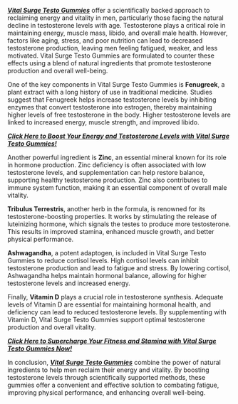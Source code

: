 <p><a href="https://gadgetstrack.com/vital-surge-testo-gummies-buy"><strong><em>Vital Surge Testo Gummies</em></strong></a> offer a scientifically backed approach to reclaiming energy and vitality in men, particularly those facing the natural decline in testosterone levels with age. Testosterone plays a critical role in maintaining energy, muscle mass, libido, and overall male health. However, factors like aging, stress, and poor nutrition can lead to decreased testosterone production, leaving men feeling fatigued, weaker, and less motivated. Vital Surge Testo Gummies are formulated to counter these effects using a blend of natural ingredients that promote testosterone production and overall well-being.</p>
<p>One of the key components in Vital Surge Testo Gummies is <strong>Fenugreek</strong>, a plant extract with a long history of use in traditional medicine. Studies suggest that Fenugreek helps increase testosterone levels by inhibiting enzymes that convert testosterone into estrogen, thereby maintaining higher levels of free testosterone in the body. Higher testosterone levels are linked to increased energy, muscle strength, and improved libido.</p>
<p><a href="https://gadgetstrack.com/vital-surge-testo-gummies-buy"><strong><em>Click Here to Boost Your Energy and Testosterone Levels with Vital Surge Testo Gummies!</em></strong></a></p>
<p>Another powerful ingredient is <strong>Zinc</strong>, an essential mineral known for its role in hormone production. Zinc deficiency is often associated with low testosterone levels, and supplementation can help restore balance, supporting healthy testosterone production. Zinc also contributes to immune system function, making it an essential component of overall male vitality.</p>
<p><strong>Tribulus Terrestris</strong>, another herb in the formula, is renowned for its testosterone-boosting properties. It works by stimulating the release of luteinizing hormone, which signals the testes to produce more testosterone. This results in improved stamina, enhanced muscle growth, and better physical performance.</p>
<p><strong>Ashwagandha</strong>, a potent adaptogen, is included in Vital Surge Testo Gummies to reduce cortisol levels. High cortisol levels can inhibit testosterone production and lead to fatigue and stress. By lowering cortisol, Ashwagandha helps maintain hormonal balance, allowing for higher testosterone levels and increased energy.</p>
<p>Finally, <strong>Vitamin D</strong> plays a crucial role in testosterone synthesis. Adequate levels of Vitamin D are essential for maintaining hormonal health, and deficiency can lead to reduced testosterone levels. By supplementing with Vitamin D, Vital Surge Testo Gummies support optimal testosterone production and overall vitality.</p>
<p><a href="https://gadgetstrack.com/vital-surge-testo-gummies-buy"><strong><em>Click Here to Supercharge Your Fitness and Stamina with Vital Surge Testo Gummies Now!</em></strong></a></p>
<p>In conclusion, <a href="https://gadgetstrack.com/vital-surge-testo-gummies-buy"><strong><em>Vital Surge Testo Gummies</em></strong></a> combine the power of natural ingredients to help men reclaim their energy and vitality. By boosting testosterone levels through scientifically supported methods, these gummies offer a convenient and effective solution to combating fatigue, improving physical performance, and enhancing overall well-being.</p>
